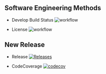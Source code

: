 

## Software Engineering Methods

* Develop Build Status   ![workflow](https://img.shields.io/github/workflow/status/AliMorabih/courswork/A%20workflow%20for%20courswork?style=plastic)

* License     ![workflow](https://img.shields.io/github/license/AliMorabih/courswork)


## New Release

* Release [![Releases](https://img.shields.io/github/release/AliMorabih/courswork/all.svg?style=flat-square)](https://github.com/AliMorabih/courswork/releases)



* CodeCoverage  [![codecov](https://codecov.io/gh/AliMorabih/courswork/branch/master/graph/badge.svg?token=TZFL443TKA)](https://codecov.io/gh/AliMorabih/courswork)